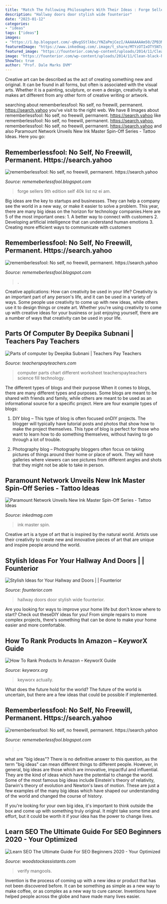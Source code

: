 ```yaml
---
title: "Match The Following Philosophers With Their Ideas : Forge Sellers 9th Edition Self 40k List Nz Ei Am"
description: "Hallway doors door stylish wide founterior"
date: "2023-01-12"
categories:
- "ideas"
tags: ["ideas"]
images:
- "https://1.bp.blogspot.com/-qNvgSStlkbc/YNZaPmjCezI/AAAAAAAAm50/ZPB3N_jhe5oFeJIxVchmZ9y0flFbHl7ngCLcBGAsYHQ/w1200-h630-p-k-no-nu/Untitled.png9.png"
featuredImage: "https://www.inkedmag.com/.image/t_share/MTYzOTIxOTY5NTg1MDcxODQx/grudge-match-fb.jpg"
featured_image: "https://founterior.com/wp-content/uploads/2014/11/Clean-black-hallway-door-with-wide-size.jpg"
image: "https://founterior.com/wp-content/uploads/2014/11/Clean-black-hallway-door-with-wide-size.jpg"
ShowToc: true
author: "Prof. Dale Marks DVM"
---
```



Creative art can be described as the act of creating something new and original. It can be found in all forms, but often is associated with the visual arts. Whether it is a painting, sculpture, or even a design, creativity is what makes art different from any other form of creative writing or artwork.

	

		
searching about rememberlessfool: No self, no freewill, permanent. https://search.yahoo you've visit to the right web. We have 8 Images about rememberlessfool: No self, no freewill, permanent. https://search.yahoo like rememberlessfool: No self, no freewill, permanent. https://search.yahoo, rememberlessfool: No self, no freewill, permanent. https://search.yahoo and also Paramount Network Unveils New Ink Master Spin-Off Series - Tattoo Ideas. Here you go:
		
    
## Rememberlessfool: No Self, No Freewill, Permanent. Https://search.yahoo

<img loading=lazy src="https://cascade.madmimi.com/bulk_images/7943554/top-sellers-forge-world20191104-31990-1kx2tzk.jpg?1572872563" onerror="this.onerror=null;this.src='https://tse2.mm.bing.net/th?id=OIP.vFuL4_rVphOMhQCXrGrd-QHaD7&amp;pid=15.1';" alt="rememberlessfool: No self, no freewill, permanent. https://search.yahoo">

_Source: rememeberlessfool.blogspot.com_

>forge sellers 9th edition self 40k list nz ei am. 

	

Big ideas are the key to startups and businesses. They can help a company see the world in a new way, or make it easier to solve a problem. This year, there are many big ideas on the horizon for technology companies.Here are 5 of the most important ones: 1. A better way to connect with customers 2. Developing artificial intelligence that can understand human emotions 3. Creating more efficient ways to communicate with customers 
    
## Rememberlessfool: No Self, No Freewill, Permanent. Https://search.yahoo

<img loading=lazy src="https://1.bp.blogspot.com/-qNvgSStlkbc/YNZaPmjCezI/AAAAAAAAm50/ZPB3N_jhe5oFeJIxVchmZ9y0flFbHl7ngCLcBGAsYHQ/w1200-h630-p-k-no-nu/Untitled.png9.png" onerror="this.onerror=null;this.src='https://tse4.mm.bing.net/th?id=OIP.R5nhYK9yLarblJhwGKG9QAHaD4&amp;pid=15.1';" alt="rememberlessfool: No self, no freewill, permanent. https://search.yahoo">

_Source: rememeberlessfool.blogspot.com_

>. 

	

Creative applications: How can creativity be used in your life?
Creativity is an important part of any person's life, and it can be used in a variety of ways. Some people use creativity to come up with new ideas, while others use it to design things or create art. Whether you're using creativity to come up with creative ideas for your business or just enjoying yourself, there are a number of ways that creativity can be used in your life.

    
## Parts Of Computer By Deepika Subnani | Teachers Pay Teachers

<img loading=lazy src="https://ecdn.teacherspayteachers.com/thumbitem/Parts-of-computer-4269304-1545696102/original-4269304-1.jpg" onerror="this.onerror=null;this.src='https://tse2.mm.bing.net/th?id=OIP.QKGwlKwvc8astABQYyZ94wAAAA&amp;pid=15.1';" alt="Parts of computer by Deepika Subnani | Teachers Pay Teachers">

_Source: teacherspayteachers.com_

>computer parts chart different worksheet teacherspayteachers science fill technology. 

	

The different types of blogs and their purpose
When it comes to blogs, there are many different types and purposes. Some blogs are meant to be shared with friends and family, while others are meant to be used as an informational source for a specific project. Here are four example types of blogs: 
1. DIY blog – This type of blog is often focused onDIY projects. The blogger will typically have tutorial posts and photos that show how to make the project themselves. This type of blog is perfect for those who want to learn how to do something themselves, without having to go through a lot of trouble. 

2. Photography blog – Photography bloggers often focus on taking pictures of things around their home or place of work. They will have galleries where viewers can see pictures from different angles and shots that they might not be able to take in person.

    
## Paramount Network Unveils New Ink Master Spin-Off Series - Tattoo Ideas

<img loading=lazy src="https://www.inkedmag.com/.image/t_share/MTYzOTIxOTY5NTg1MDcxODQx/grudge-match-fb.jpg" onerror="this.onerror=null;this.src='https://tse2.mm.bing.net/th?id=OIP.1G7Os-dXtVJf2n7nN-kH9QHaD4&amp;pid=15.1';" alt="Paramount Network Unveils New Ink Master Spin-Off Series - Tattoo Ideas">

_Source: inkedmag.com_

>ink master spin. 

	

Creative art is a type of art that is inspired by the natural world. Artists use their creativity to create new and innovative pieces of art that are unique and inspire people around the world.

    
## Stylish Ideas For Your Hallway And Doors | | Founterior

<img loading=lazy src="https://founterior.com/wp-content/uploads/2014/11/Clean-black-hallway-door-with-wide-size.jpg" onerror="this.onerror=null;this.src='https://tse4.mm.bing.net/th?id=OIP.AW_9Lw3QSEkuYQd0pYm3CAHaLH&amp;pid=15.1';" alt="Stylish Ideas for Your Hallway and Doors | | Founterior">

_Source: founterior.com_

>hallway doors door stylish wide founterior. 

	

Are you looking for ways to improve your home life but don't know where to start? Check out theseDIY ideas for you! From simple repairs to more complex projects, there's something that can be done to make your home easier and more comfortable.

    
## How To Rank Products In Amazon – KeyworX Guide

<img loading=lazy src="https://keyworx.org/media/django-summernote/2020-07-03/bd6b50b1-b436-4893-a92b-86b1895f4d50.jpg" onerror="this.onerror=null;this.src='https://tse4.mm.bing.net/th?id=OIP.XED04LkkiFuPhsoi_fDITwHaB3&amp;pid=15.1';" alt="How To Rank Products In Amazon – KeyworX Guide">

_Source: keyworx.org_

>keyworx actually. 

	

What does the future hold for the world?
The future of the world is uncertain, but there are a few ideas that could be possible if implemented.

    
## Rememberlessfool: No Self, No Freewill, Permanent. Https://search.yahoo

<img loading=lazy src="https://1.bp.blogspot.com/-dR7QUODiyXc/XhFUoh_6cjI/AAAAAAAAb6Y/GaRR8IbTWWUhH3R_Y0snb7kESVlLFRJ0wCLcBGAsYHQ/w1200-h630-p-k-no-nu/BingWallpaper-2020-01-04.jpg" onerror="this.onerror=null;this.src='https://tse4.mm.bing.net/th?id=OIP.Ktmy0BuZnzVa8Xt8xeZnbQHaD4&amp;pid=15.1';" alt="rememberlessfool: No self, no freewill, permanent. https://search.yahoo">

_Source: rememeberlessfool.blogspot.com_

>. 

	

what are "big ideas"?
There is no definitive answer to this question, as the term "big ideas" can mean different things to different people. However, in general, big ideas are those which are innovative, impactful and influential. They are the kind of ideas which have the potential to change the world.
Some of the most famous big ideas include Einstein's theory of relativity, Darwin's theory of evolution and Newton's laws of motion. These are just a few examples of the many big ideas which have shaped our understanding of the world and changed the course of history.

If you're looking for your own big idea, it's important to think outside the box and come up with something truly original. It might take some time and effort, but it could be worth it if your idea has the power to change lives.

    
## Learn SEO The Ultimate Guide For SEO Beginners 2020 - Your Optimized

<img loading=lazy src="https://mangools.com/blog/wp-content/uploads/2019/06/03-verify.png" onerror="this.onerror=null;this.src='https://tse2.mm.bing.net/th?id=OIP.axl04VyDfnr9JoR4oLxtdgHaF9&amp;pid=15.1';" alt="Learn SEO The Ultimate Guide For SEO Beginners 2020 - Your Optimized">

_Source: woodstockassistants.com_

>verify mangools. 

	

Invention is the process of coming up with a new idea or product that has not been discovered before. It can be something as simple as a new way to make coffee, or as complex as a new way to cure cancer. Inventions have helped people across the globe and have made many lives easier.

